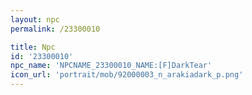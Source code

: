 ```yaml
---
layout: npc
permalink: /23300010

title: Npc
id: '23300010'
npc_name: 'NPCNAME_23300010_NAME:[F]DarkTear'
icon_url: 'portrait/mob/92000003_n_arakiadark_p.png'
---
```

